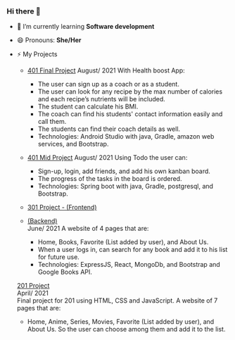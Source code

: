 ### Hi there 👋

<!--
**NoorHajbi/NoorHajbi** is a ✨ _special_ ✨ repository because its `README.md` (this file) appears on your GitHub profile.

Here are some ideas to get you started:

- 🔭 I’m currently working on ...
- 👯 I’m looking to collaborate on ...
- 🤔 I’m looking for help with ...
- 💬 Ask me about ...
- 📫 How to reach me: ...
- ⚡ Fun fact: ...

-->
- 🌱 I’m currently learning **Software development**

- 😄 Pronouns: **She/Her**

- ⚡ My Projects 

  - [401 Final Project](https://github.com/Todo-Dev/Health-boost) 
  August/ 2021 
  With Health boost App:  
    - The user can sign up as a coach or as a student.
    - The user can look for any recipe by the max number of calories and each recipe’s nutrients will be included.
    - The student can calculate his BMI.
    - The coach can find his students' contact information easily and call them.
    - The students can find their coach details as well.
    - Technologies: Android Studio with java, Gradle, amazon web services, and Bootstrap.


  - [401 Mid Project](https://github.com/Todo-Dev/Todo) 
    August/ 2021 
    Using Todo the user can:  
      - Sign-up, login, add friends, and add his own kanban board.
      - The progress of the tasks in the board is ordered.
      - Technologies: Spring boot with java, Gradle, postgresql, and Bootstrap.


  - [301 Project - (Frontend)](https://github.com/5FANTASTIC/booki-front) 
  - [(Backend)](https://github.com/5FANTASTIC/booki-back)  
  June/ 2021 
  A website of 4 pages that are:  
    - Home, Books, Favorite (List added by user), and About Us.
    - When a user logs in, can search for any book and add it to his list for future use.
    - Technologies: ExpressJS, React, MongoDb, and Bootstrap and Google Books API.

  [201 Project](https://github.com/project-201-group-3/project-201)  
  April/ 2021  
  Final project for 201 using HTML, CSS and JavaScript.
  A website of 7 pages that are:
    - Home, Anime, Series, Movies, Favorite (List added by user), and About Us.
    So the user can choose among them and add it to the list.
